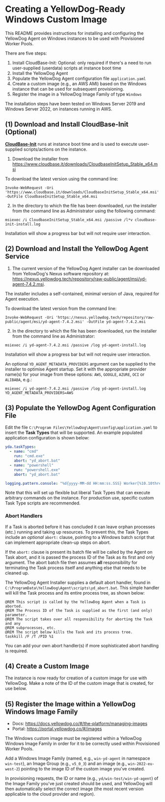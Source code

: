 # Creating a YellowDog-Ready Windows Custom Image

This README provides instructions for installing and configuring the YellowDog Agent on Windows instances to be used with Provisioned Worker Pools.

There are five steps:

1. Install CloudBase-Init: Optional: only required if there's a need to run user-supplied (userdata) scripts at instance boot time
2. Install the YellowDog Agent
3. Populate the YellowDog Agent configuration file `application.yaml`
4. Create a custom image (e.g., an AWS AMI) based on the Windows instance that can be used for subsequent provisioning.
5. Register the image in a YellowDog Image Family of type `Windows`

The installation steps have been tested on Windows Server 2019 and Windows Server 2022, on instances running in AWS.

## (1) Download and Install CloudBase-Init (Optional)

**[CloudBase-Init](https://cloudbase.it/cloudbase-init/)** runs at instance boot time and is used to execute user-supplied scripts/actions on the instance.

1. Download the installer from https://www.cloudbase.it/downloads/CloudbaseInitSetup_Stable_x64.msi

To download the latest version using the command line:

```shell
Invoke-WebRequest -Uri 'https://www.cloudbase.it/downloads/CloudbaseInitSetup_Stable_x64.msi' -OutFile CloudbaseInitSetup_Stable_x64.msi
```

2. In the directory to which the file has been downloaded, run the installer from the command line as Administrator using the following command:

```shell
msiexec /i CloudbaseInitSetup_Stable_x64.msi /passive /l*v cloudbase-init-install.log
```

Installation will show a progress bar but will not require user interaction.

## (2) Download and Install the YellowDog Agent Service

1. The current version of the YellowDog Agent installer can be downloaded from YellowDog's Nexus software repository at: https://nexus.yellowdog.tech/repository/raw-public/agent/msi/yd-agent-7.4.2.msi.

The installer includes a self-contained, minimal version of Java, required for Agent execution.

To download the latest version from the command line:

```shell
Invoke-WebRequest -Uri 'https://nexus.yellowdog.tech/repository/raw-public/agent/msi/yd-agent-7.4.2.msi' -OutFile yd-agent-7.4.2.msi
```

2. In the directory to which the file has been downloaded, run the installer from the command line as Administrator:

```shell
msiexec /i yd-agent-7.4.2.msi /passive /log yd-agent-install.log
```
Installation will show a progress bar but will not require user interaction.

An optional `YD_AGENT_METADATA_PROVIDERS` argument can be supplied to the installer to optimise Agent startup. Set it with the appropriate provider name(s) for your image from these options: `AWS`, `GOOGLE`, `AZURE`, `OCI` or `ALIBABA`, e.g.:

```shell
msiexec /i yd-agent-7.4.2.msi /passive /log yd-agent-install.log YD_AGENT_METADATA_PROVIDERS=AWS
```

## (3) Populate the YellowDog Agent Configuration File

Edit the file `C:\Program Files\YellowDog\Agent\config\application.yaml` to insert the **Task Types** that will be supported. An example populated application configuration is shown below:

```yaml
yda.taskTypes:
  - name: "cmd"
    run: "cmd.exe"
    abort: "yd_abort.bat"
  - name: "powershell"
    run: "powershell.exe"
    abort: "yd_abort.bat"

logging.pattern.console: "%d{yyyy-MM-dd HH:mm:ss.SSS} Worker[%10.10thread] %-5level[%40logger{40}] %message [%class{0}:%method:%line]%n"
```

Note that this will set up flexible but liberal Task Types that can execute arbitrary commands on the instance. For production use, specific custom Task Type scripts are recommended.

### Abort Handlers

If a Task is aborted before it has concluded it can leave orphan processes (etc.) running and taking up resources. To prevent this, the Task Types include an *optional* `abort:` clause, pointing to a Windows batch script that can implement appropriate clean-up steps on abort.

If the `abort:` clause is present its batch file will be called by the Agent on Task abort, and it is passed the process ID of the Task as its first and only argument. The abort batch file then assumes **all** responsibility for terminating the Task process itself and anything else that needs to be cleaned up.

The YellowDog Agent Installer supplies a default abort handler, found in `C:\ProgramData\YellowDog\Agent\scripts\yd_abort.bat`. This simple handler will kill the Task process and its entire process tree, as shown below:

```
@REM This script is called by the YellowDog Agent when a Task is aborted.
@REM The Process ID of the Task is supplied as the first (and only) parameter.
@REM The script takes over all responsibility for aborting the Task and any
@REM subprocesses, etc.
@REM The script below kills the Task and its process tree.
taskkill /F /T /PID %1
```

You can add your own abort handler(s) if more sophisticated abort handling is required.

## (4) Create a Custom Image

The instance is now ready for creation of a custom image for use with YellowDog. Make a note of the ID of the custom image that is created, for use below.

## (5) Register the Image within a YellowDog Windows Image Family

- Docs: https://docs.yellowdog.co/#/the-platform/managing-images
- Portal: https://portal.yellowdog.co/#/images

The Windows custom image must be registered within a YellowDog Windows Image Family in order for it to be correctly used within Provisioned Worker Pools.

Add a Windows Image Family (named, e.g., `win-yd-agent` in namespace `win-test`), an Image Group (e.g., `v5_0_3`) and an image (e.g., `win-2022-eu-west-2`) pointing to the image ID of the custom image you've created.

In provisioning requests, the ID or name (e.g., `yd/win-test/win-yd-agent`) of the Image Family you've just created should be used, and YellowDog will then automatically select the correct image (the most recent version applicable to the cloud provider and region).
